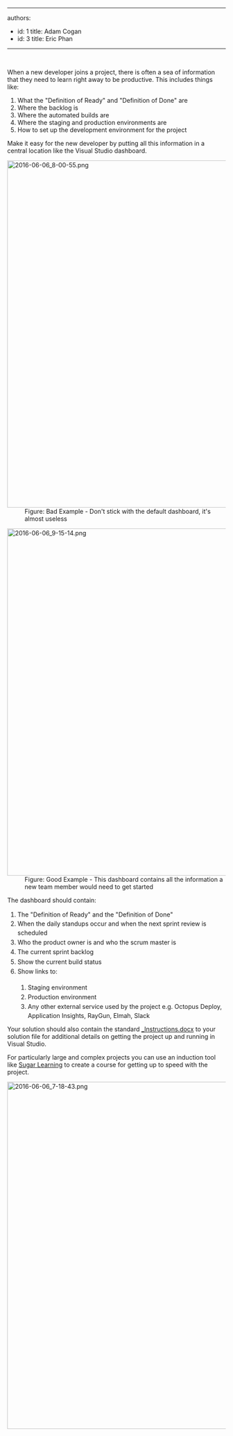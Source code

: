 

---
authors:
  - id: 1
    title: Adam Cogan
  - id: 3
    title: Eric Phan
---




<span class='intro'> ​
<p>When a new developer joins a project, there is often a sea of information that they need to learn right away to be productive. This includes things like&#58; </p><ol><li>What the &quot;Definition of Ready&quot; and &quot;Definition of Done&quot; are<br></li><li>Where the backlog is</li><li>Where the automated builds are</li><li>Where the staging and production environments are</li><li>How to set up the development environment for the project</li></ol><p>Make it easy for the new developer by putting all this information in a central location like the Visual Studio dashboard.<br></p><dl class="badImage"><dt><img src="/SiteAssets/do-you-make-getting-started-on-a-project-easy-for-new-developers/2016-06-06_8-00-55.png" alt="2016-06-06_8-00-55.png" style="width&#58;800px;" /><br></dt><dd>​​​Figure&#58; Bad Example - Don't stick with the default dashboard, it's almost useless​​​​</dd></dl><dl class="goodImage"><dt>
      <img src="/SiteAssets/do-you-make-getting-started-on-a-project-easy-for-new-developers/2016-06-06_9-15-14.png" alt="2016-06-06_9-15-14.png" style="width&#58;800px;" /> 
   </dt><dd>Figure&#58; ​Good Example - This dashboard contains all the information a new team member would need to get started<br></dd></dl> </span>

<p>The dashboard should contain&#58;</p><ol><li>
      <span style="line-height&#58;1.6;">The &quot;Definition of Ready&quot; and the &quot;Definition of Done&quot;</span></li><li>
      <span style="line-height&#58;1.6;"><span style="line-height&#58;20.8px;">W</span><span style="line-height&#58;20.8px;">hen the daily standups occur and when the next sprint review is scheduled</span><span style="line-height&#58;20.8px;">​​</span><br></span></li><li>
      <span style="line-height&#58;1.6;">Who the product owner is&#160;and who the scrum master is</span></li><li>
      <span style="line-height&#58;1.6;">The current sprint backlog</span></li><li>
      <span style="line-height&#58;1.6;">Show the current build status</span></li><li>
      <span style="line-height&#58;1.6;">Show links to&#58;</span></li><ol><li>
         <span style="line-height&#58;1.6;">​​Staging environment</span></li><li>
         <span style="line-height&#58;1.6;">Production environment</span></li><li>
         <span style="line-height&#58;1.6;">Any other external service used by the project e.g. Octopus Deploy, Application Insights, RayGun, Elmah, Slack</span></li></ol></ol><p>Your solution should also contain the standard 
   <a href="/Pages/DoYouMakeInstructions.aspx">_Instructions.docx</a> to your solution file for additional details on getting the project up and running in Visual Studio.</p><p>For particularly large and complex projects you can use an induction tool like 
   <a href="https&#58;//www.sugarlearning.com/">Sugar Learning</a>&#160;to create a course for getting up to speed with the project.</p><dl class="image"><dt><img src="/SiteAssets/do-you-make-getting-started-on-a-project-easy-for-new-developers/2016-06-06_7-18-43.png" alt="2016-06-06_7-18-43.png" style="width&#58;800px;" /></dt></dl>​<br>


